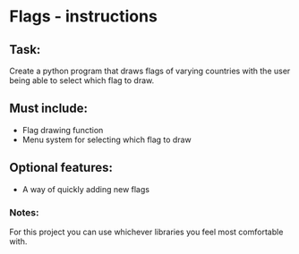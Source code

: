 # Flags - instructions
## Task:
Create a python program that draws flags of varying countries with the user being able to select which flag to draw.

## Must include:
* Flag drawing function
* Menu system for selecting which flag to draw

## Optional features:
* A way of quickly adding new flags

### Notes:
For this project you can use whichever libraries you feel most comfortable with.
